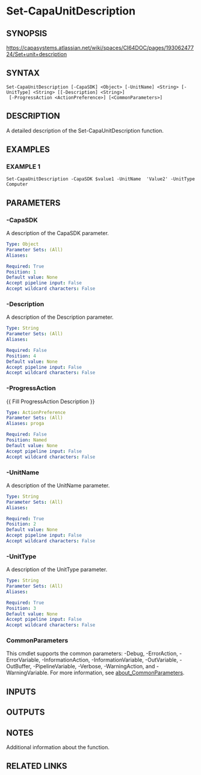 # Set-CapaUnitDescription

## SYNOPSIS
https://capasystems.atlassian.net/wiki/spaces/CI64DOC/pages/19306247724/Set+unit+description

## SYNTAX

```
Set-CapaUnitDescription [-CapaSDK] <Object> [-UnitName] <String> [-UnitType] <String> [[-Description] <String>]
 [-ProgressAction <ActionPreference>] [<CommonParameters>]
```

## DESCRIPTION
A detailed description of the Set-CapaUnitDescription function.

## EXAMPLES

### EXAMPLE 1
```
Set-CapaUnitDescription -CapaSDK $value1 -UnitName  'Value2' -UnitType Computer
```

## PARAMETERS

### -CapaSDK
A description of the CapaSDK parameter.

```yaml
Type: Object
Parameter Sets: (All)
Aliases:

Required: True
Position: 1
Default value: None
Accept pipeline input: False
Accept wildcard characters: False
```

### -Description
A description of the Description parameter.

```yaml
Type: String
Parameter Sets: (All)
Aliases:

Required: False
Position: 4
Default value: None
Accept pipeline input: False
Accept wildcard characters: False
```

### -ProgressAction
{{ Fill ProgressAction Description }}

```yaml
Type: ActionPreference
Parameter Sets: (All)
Aliases: proga

Required: False
Position: Named
Default value: None
Accept pipeline input: False
Accept wildcard characters: False
```

### -UnitName
A description of the UnitName  parameter.

```yaml
Type: String
Parameter Sets: (All)
Aliases:

Required: True
Position: 2
Default value: None
Accept pipeline input: False
Accept wildcard characters: False
```

### -UnitType
A description of the UnitType parameter.

```yaml
Type: String
Parameter Sets: (All)
Aliases:

Required: True
Position: 3
Default value: None
Accept pipeline input: False
Accept wildcard characters: False
```

### CommonParameters
This cmdlet supports the common parameters: -Debug, -ErrorAction, -ErrorVariable, -InformationAction, -InformationVariable, -OutVariable, -OutBuffer, -PipelineVariable, -Verbose, -WarningAction, and -WarningVariable. For more information, see [about_CommonParameters](http://go.microsoft.com/fwlink/?LinkID=113216).

## INPUTS

## OUTPUTS

## NOTES
Additional information about the function.

## RELATED LINKS

